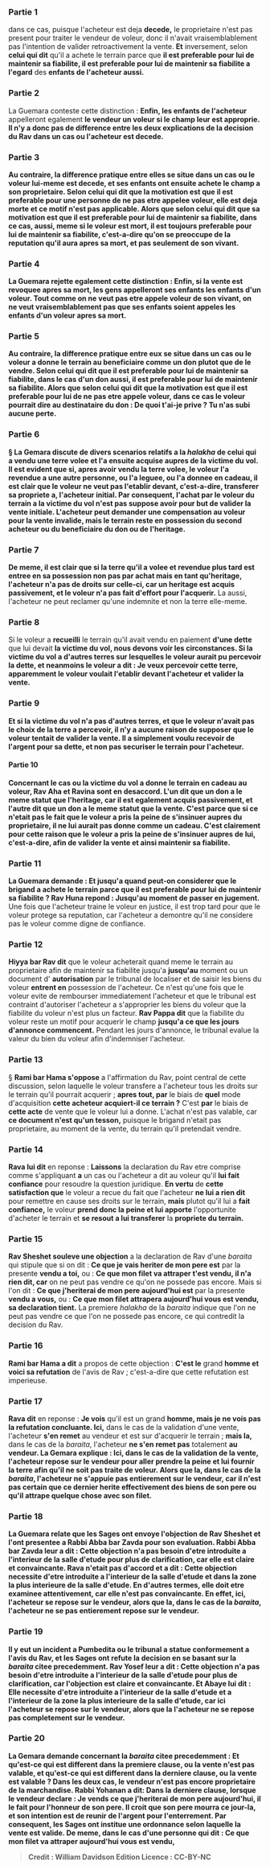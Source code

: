 
### Partie 1
dans ce cas, puisque l'acheteur est deja <b>decede,</b> le proprietaire n'est pas present pour traiter le vendeur de voleur, donc il n'avait vraisemblablement pas l'intention de valider retroactivement la vente. <b>Et</b> inversement, selon <b>celui qui dit</b> qu'il a achete le terrain parce que <b>il est preferable pour lui de maintenir sa fiabilite, il est preferable pour lui de maintenir sa fiabilite a l'egard</b> des <b>enfants de l'acheteur aussi.</b>

### Partie 2
La Guemara conteste cette distinction : <b>Enfin, les enfants de l'acheteur</b> appelleront egalement <b>le vendeur <b>un voleur</b> si le champ leur est approprie. Il n'y a donc pas de difference entre les deux explications de la decision du Rav dans un cas ou l'acheteur est decede.

### Partie 3
<b>Au contraire,</b> la difference pratique <b>entre elles se situe</b> dans un cas <b>ou</b> le <b>voleur</b> lui-meme <b>est decede,</b> et ses enfants ont ensuite achete le champ a son proprietaire. Selon <b>celui qui dit</b> que la motivation est que <b>il est preferable pour une personne de ne pas etre appelee voleur, elle</b> est deja <b>morte</b> et ce motif n'est pas applicable. Alors que <b>selon celui qui dit</b> que sa motivation est que <b>il est preferable pour lui de maintenir sa fiabilite,</b> dans ce cas, <b>aussi, meme si</b> le voleur <b>est mort,</b> il est toujours <b>preferable pour lui de maintenir sa fiabilite,</b> c'est-a-dire qu'on se preoccupe de la reputation qu'il aura apres sa mort, et pas seulement de son vivant.

### Partie 4
La Guemara rejette egalement cette distinction : <b>Enfin,</b> si la vente est revoquee apres sa mort, les gens <b>appelleront ses enfants les enfants d'un voleur.</b> Tout comme on ne veut pas etre appele voleur de son vivant, on ne veut vraisemblablement pas que ses enfants soient appeles les enfants d'un voleur apres sa mort.

### Partie 5
<b>Au contraire,</b> la difference pratique <b>entre eux se situe</b> dans un cas <b>ou</b> le voleur <b>a donne</b> le terrain au beneficiaire <b>comme un don</b> plutot que de le vendre. Selon <b>celui qui dit</b> que <b>il est preferable pour lui de maintenir sa fiabilite,</b> dans le cas <b>d'un don aussi, il est preferable pour lui de maintenir sa fiabilite.</b> Alors que selon <b>celui qui dit</b> que la motivation est que <b>il est preferable pour lui de ne pas etre appele voleur,</b> dans ce cas le voleur pourrait <b>dire au</b> destinataire du don : <b>De quoi t'ai-je prive ?</b> Tu n'as subi aucune perte.

### Partie 6
§ La Gemara discute de divers scenarios relatifs a la <i>halakha</i> de celui qui a vendu une terre volee et l'a ensuite acquise aupres de la victime du vol. Il est <b>evident</b> que si, apres avoir vendu la terre volee, le voleur <b>l'a revendue</b> a une autre personne, ou <b>l'a leguee, ou l'a donnee en cadeau,</b> il est clair que le voleur <b>ne veut pas l'etablir devant,</b> c'est-a-dire, transferer sa propriete a, l'<b>acheteur initial.</b> Par consequent, l'achat par le voleur du terrain a la victime du vol n'est pas suppose avoir pour but de valider la vente initiale. L'acheteur peut demander une compensation au voleur pour la vente invalide, mais le terrain reste en possession du second acheteur ou du beneficiaire du don ou de l'heritage.

### Partie 7
De meme, il est clair que si la terre qu'il a volee et revendue plus tard <b>est entree en sa</b> possession non pas par achat mais <b>en tant qu'heritage,</b> l'acheteur n'a pas de droits sur celle-ci, car <b>un heritage est</b> acquis <b>passivement, et</b> le voleur <b>n'a pas fait d'effort pour</b> l'acquerir.</b> La aussi, l'acheteur ne peut reclamer qu'une indemnite et non la terre elle-meme.

### Partie 8
Si le voleur a <b>recueilli</b> le terrain qu'il avait vendu en paiement <b>d'une dette</b> que lui devait <b>la victime du vol, <b>nous</b> devons <b>voir</b> les circonstances. <b>Si</b> la victime du vol <b>a d'autres terres</b> sur lesquelles le voleur aurait pu percevoir la dette, <b>et</b> neanmoins le voleur <b>a dit : Je veux</b> percevoir <b>cette</b> terre, apparemment le voleur <b>voulait l'etablir devant</b> l'<b>acheteur</b> et valider la vente.

### Partie 9
<b>Et si</b> la victime du vol n'a <b>pas</b> d'autres terres, et que le voleur n'avait pas le choix de la terre a percevoir, il n'y a aucune raison de supposer que le voleur tentait de valider la vente. <b>Il</b> a simplement <b>voulu recevoir de l'argent</b> pour sa dette, et non pas securiser le terrain pour l'acheteur.

#### Partie 10
Concernant le cas ou la victime du vol <b>a donne</b> le terrain <b>en cadeau</b> au voleur, <b>Rav Aha et Ravina sont en desaccord. L'un dit</b> que <b>un don</b> a le meme statut <b>que l'heritage, car</b> il est egalement acquis <b>passivement, et l'autre dit</b> que <b>un don</b> a le meme statut <b>que la vente. </b> C'est <b>parce que si ce n'etait pas</b> le fait <b>que</b> le voleur <b>a pris la peine de s'insinuer aupres</b> du proprietaire, <b>il ne lui aurait pas donne</b> comme <b>un cadeau.</b> C'est clairement <b>pour cette</b> raison que le voleur <b>a pris la peine de s'insinuer aupres de lui,</b> c'est-a-dire, <b>afin de</b> valider la vente et ainsi <b>maintenir sa fiabilite.</b>

### Partie 11
La Guemara demande : <b>Et jusqu'a quand</b> peut-on considerer que le brigand a achete le terrain parce que <b>il est preferable pour lui de maintenir sa fiabilite</b> ? Rav Huna repond : Jusqu'au moment de passer en jugement.</b> Une fois que l'acheteur traine le voleur en justice, il est trop tard pour que le voleur protege sa reputation, car l'acheteur a demontre qu'il ne considere pas le voleur comme digne de confiance.

### Partie 12
<b>Hiyya bar Rav dit</b> que le voleur acheterait quand meme le terrain au proprietaire afin de maintenir sa fiabilite jusqu'a <b>jusqu'au</b> moment ou un document d' <b>autorisation</b> par le tribunal de localiser et de saisir les biens du voleur <b>entrent en</b> possession de l'acheteur. </b> Ce n'est qu'une fois que le voleur evite de rembourser immediatement l'acheteur et que le tribunal est contraint d'autoriser l'acheteur a s'approprier les biens du voleur que la fiabilite du voleur n'est plus un facteur. <b>Rav Pappa dit</b> que la fiabilite du voleur reste un motif pour acquerir le champ <b>jusqu'a ce que les jours d'annonce commencent.</b> Pendant les jours d'annonce, le tribunal evalue la valeur du bien du voleur afin d'indemniser l'acheteur.

### Partie 13
§ <b>Rami bar Hama s'oppose</b> a l'affirmation du Rav, point central de cette discussion, selon laquelle le voleur transfere a l'acheteur tous les droits sur le terrain qu'il pourrait acquerir ; <b>apres tout, par</b> le biais de <b>quel</b> mode d'acquisition <b>cette acheteur acquiert-il ce terrain ?</b> C'est <b>par</b> le biais de <b>cette acte</b> de vente que le voleur lui a donne. L'achat n'est pas valable, car <b>ce document n'est qu'un tesson,</b> puisque le brigand n'etait pas proprietaire, au moment de la vente, du terrain qu'il pretendait vendre.

### Partie 14
<b>Rava lui dit</b> en reponse : <b>Laissons</b> la declaration du Rav etre comprise comme s'appliquant <b>a</b> un cas ou l'acheteur a dit au voleur qu'il <b>lui fait confiance</b> pour resoudre la question juridique. <b>En vertu</b> de <b>cette satisfaction que</b> le voleur a recue du fait que l'acheteur <b>ne lui a rien dit</b> pour remettre en cause ses droits sur le terrain, <b>mais</b> plutot qu'il lui a <b>fait confiance,</b> le voleur <b>prend donc la peine et lui apporte</b> l'opportunite d'acheter le terrain et <b>se resout a lui transferer</b> la <b>propriete du terrain.</b>

### Partie 15
<b>Rav Sheshet souleve une objection</b> a la declaration de Rav d'une <i>baraita</i> qui stipule que si on dit : <b>Ce que je vais heriter de mon pere est</b> par la presente <b>vendu a toi,</b> ou : <b>Ce que mon filet va attraper t'est vendu, il n'a rien dit, car</b> on ne peut pas vendre ce qu'on ne possede pas encore. Mais si l'on dit : <b>Ce que j'heriterai de mon pere aujourd'hui est</b> par la presente <b>vendu a vous,</b> ou : <b>Ce que mon filet attrapera aujourd'hui vous est vendu, sa declaration tient.</b> La premiere <i>halakha</i> de la <i>baraita</i> indique que l'on ne peut pas vendre ce que l'on ne possede pas encore, ce qui contredit la decision du Rav.

### Partie 16
<b>Rami bar Hama a dit</b> a propos de cette objection : <b>C'est le</b> grand <b>homme et voici sa refutation</b> de l'avis de Rav ; c'est-a-dire que cette refutation est imperieuse.

### Partie 17
<b>Rava dit</b> en reponse : <b>Je vois</b> qu'il est un grand <b>homme, mais je ne vois pas la refutation concluante. Ici,</b> dans le cas de la validation d'une vente, l'acheteur <b>s'en remet</b> au vendeur et est sur d'acquerir le terrain ; <b>mais la,</b> dans le cas de la <i>baraita</i>, l'acheteur <b>ne s'en remet pas</b> totalement <b>au vendeur. La Gemara explique : <b>Ici,</b> dans le cas de la validation de la vente, l'acheteur <b>repose</b> sur le vendeur <b>pour aller prendre la peine et lui fournir</b> la terre <b>afin qu'il ne soit pas traite de voleur. </b> Alors que <b>la,</b> dans le cas de la <i>baraita</i>, l'acheteur ne <b>s'appuie</b> pas entierement sur le vendeur, car il n'est pas certain que ce dernier herite effectivement des biens de son pere ou qu'il attrape quelque chose avec son filet.

### Partie 18
La Guemara relate que les Sages ont <b>envoye</b> l'objection de Rav Sheshet et l'ont presentee <b>a Rabbi Abba bar Zavda</b> pour son evaluation. Rabbi Abba bar Zavda <b>leur a dit : Cette</b> objection <b>n'a pas besoin</b> d'etre introduite <b>a l'interieur</b> de la salle d'etude pour plus de clarification, car elle est claire et convaincante. <b>Rava</b> n'etait pas d'accord et <b>a dit : Cette</b> objection <b>necessite</b> d'etre introduite <b>a l'interieur</b> de la salle d'etude <b>et dans la zone la plus interieure</b> de la salle d'etude. En d'autres termes, elle doit etre examinee attentivement, car elle n'est pas convaincante. En effet, <b>ici,</b> l'acheteur <b>se repose</b> sur le vendeur, alors que <b>la,</b> dans le cas de la <i>baraita</i>, l'acheteur <b>ne se</b> pas entierement <b>repose</b> sur le vendeur.

### Partie 19
<b>Il y eut un incident a Pumbedita</b> ou le tribunal a statue conformement a l'avis du Rav, <b>et</b> les Sages ont <b>refute</b> la decision en se basant sur la <i>baraita</i> citee precedemment. <b>Rav Yosef leur a dit : Cette</b> objection <b>n'a pas besoin</b> d'etre introduite <b>a l'interieur</b> de la salle d'etude pour plus de clarification, car l'objection est claire et convaincante. <b>Et Abaye lui dit : </b> Elle <b>necessite</b> d'etre introduite <b>a l'interieur</b> de la salle d'etude <b>et a l'interieur de la zone la plus interieure</b> de la salle d'etude, car <b>ici</b> l'acheteur <b>se repose</b> sur le vendeur, alors que <b>la</b> l'acheteur <b>ne se repose pas</b> completement <b>sur le vendeur.

### Partie 20
La Gemara demande concernant la <i>baraita</i> citee precedemment : <b>Et qu'est-ce qui est different</b> dans <b>la premiere clause,</b> ou la vente n'est pas valable, <b>et qu'est-ce qui est different</b> dans <b>la derniere clause,</b> ou la vente est valable ? Dans les deux cas, le vendeur n'est pas encore proprietaire de la marchandise. <b>Rabbi Yohanan a dit:</b> Dans <b>la derniere clause,</b> lorsque le vendeur declare : Je vends <b>ce que j'heriterai de mon pere aujourd'hui,</b> il le fait <b>pour l'honneur de son pere.</b> Il croit que son pere mourra ce jour-la, et son intention est de reunir de l'argent pour l'enterrement. Par consequent, les Sages ont institue une ordonnance selon laquelle la vente est valide. De meme, dans le cas d'une personne qui dit : <b>Ce que mon filet va attraper aujourd'hui</b> vous est vendu,

>Credit : William Davidson Edition
>Licence : CC-BY-NC